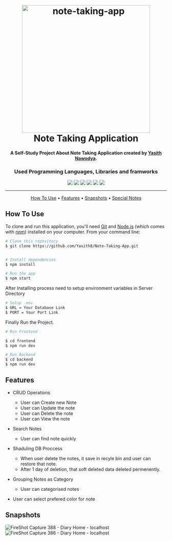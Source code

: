 <h1 align="center">
  <br>
  <a href="http://"><img src="https://github.com/Yasith8/Note-Taking-App/assets/90121062/5b9856e3-a975-407f-81df-f4d8b562ecb0" alt="note-taking-app" width="400" height="`180"></a>
  <br>
  Note Taking Application
  <br>
</h1>


<h4 align="center">A Self-Study Project About Note Taking Application created by <a href="https://github.com/Yasith8" target="_blank">Yasith Nawodya</a>.</h4>
<h3 align="center">Used Programming Languages, Libraries and framworks</h3>
<p align="center">
   <span><img src="https://img.shields.io/badge/React-black?logo=react"></span>
<span><img src="https://img.shields.io/badge/MongoDB-green?logo=mongodb"></span>
<span><img src="https://img.shields.io/badge/NodeJS-Yellow?logo=node.js"></span>
<span><img src="https://img.shields.io/badge/Express-black?logo=express"></span>
    <span><img src="https://img.shields.io/badge/CSS-blue?logo=css3"></span>
  <span><img src="https://img.shields.io/badge/Tailwindcss-white?logo=tailwindcss"></span>
</p>
<hr/>
<p align="center">
  <a href="#how-to-use">How To Use</a> •
  <a href="#features">Features</a> •
  <a href="#snap">Snapshots</a> •
  <a href="#note">Special Notes</a> 
</p>


## How To Use

To clone and run this application, you'll need [Git](https://git-scm.com) and [Node.js](https://nodejs.org/en/download/) (which comes with [npm](http://npmjs.com)) installed on your computer. From your command line:

```bash
# Clone this repository
$ git clone https://github.com/Yasith8/Note-Taking-App.git


# Install dependencies
$ npm install

# Run the app
$ npm start
```

After Installing process need to setup environment variables in Server Directory

```bash
# Setup .env
$ URL = Your Database Link
$ PORT = Your Port Link
```

Finally Run the Project.

```bash
# Run Frontend

$ cd frontend
$ npm run dev

# Run Backend
$ cd backend
$ npm run dev
```



## Features
- CRUD Operations 
  - User can Create new Note
  - User can Update the note
  - User can Delete the note
  - User can View the note
  
- Search Notes
  - User can find note quickly
  
- Shaduling DB Proccess
  - When user delete the notes, it save in recyle bin and user can restore that note. 
  - After 1 day of deletion, that soft deleted data deleted permenently.

- Grouping Notes as Category
  - User can categorised notes

- User can select prefered color for note

## Snapshots

![FireShot Capture 388 - Diary Home - localhost](https://github.com/Yasith8/Note-Taking-App/assets/90121062/7e7528cf-2e8d-46cd-ad4c-7eb43d3c3a4a)
![FireShot Capture 386 - Diary Home - localhost](https://github.com/Yasith8/Note-Taking-App/assets/90121062/fa20dba1-726d-4c90-b5b9-b011a433cfe2)


